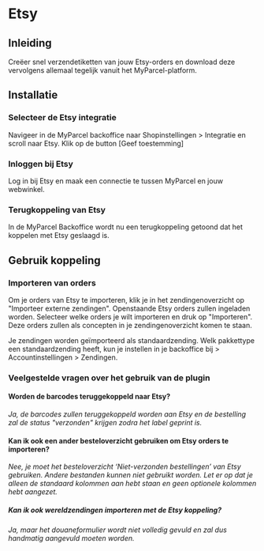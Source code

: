 # Etsy

## Inleiding

Creëer snel verzendetiketten van jouw Etsy-orders en download deze vervolgens allemaal tegelijk vanuit het MyParcel-platform.

## Installatie

### Selecteer de Etsy integratie

Navigeer in de MyParcel backoffice naar Shopinstellingen > Integratie en scroll naar Etsy. Klik op de button [Geef toestemming]
<MPImg src="/documentation/etsy/etsy_shopinstellingen_integratie.png" alt="Etsy integratie" />

### Inloggen bij Etsy

Log in bij Etsy en maak een connectie te tussen MyParcel en jouw webwinkel.
<MPImg src="/documentation/etsy/etsy_login_credentials.png" alt="Etsy login" />

### Terugkoppeling van Etsy

In de MyParcel Backoffice wordt nu een terugkoppeling getoond dat het koppelen met Etsy geslaagd is.
<MPImg src="/documentation/etsy/etsy_koppeling_is_gemaakt.png" alt="Etsy koppeling" />

## Gebruik koppeling

### Importeren van orders

Om je orders van Etsy te importeren, klik je in het zendingenoverzicht op "Importeer externe zendingen". Openstaande Etsy orders zullen ingeladen worden. Selecteer welke orders je wilt importeren en druk op "Importeren". Deze orders zullen als concepten in je zendingenoverzicht komen te staan.

Je zendingen worden geïmporteerd als standaardzending. Welk pakkettype een standaardzending heeft, kun je instellen in je backoffice bij > Accountinstellingen > Zendingen.

### Veelgestelde vragen over het gebruik van de plugin

#### Worden de barcodes teruggekoppeld naar Etsy?

_Ja, de barcodes zullen teruggekoppeld worden aan Etsy en de bestelling zal de status "verzonden" krijgen zodra het label geprint is._

#### Kan ik ook een ander besteloverzicht gebruiken om Etsy orders te importeren?

_Nee, je moet het besteloverzicht ‘Niet-verzonden bestellingen’ van Etsy gebruiken. Andere bestanden kunnen niet gebruikt worden. Let er op dat je alleen de standaard kolommen aan hebt staan en geen optionele kolommen hebt aangezet._

##### Kan ik ook wereldzendingen importeren met de Etsy koppeling?

_Ja, maar het douaneformulier wordt niet volledig gevuld en zal dus handmatig aangevuld moeten worden._
